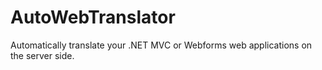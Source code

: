 AutoWebTranslator
=================

Automatically translate your .NET MVC or Webforms web applications on the server side.